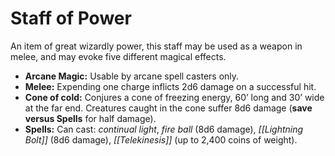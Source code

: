 # Staff of Power

An item of great wizardly power, this staff may be used as a weapon in melee, and may evoke five different magical effects.

- **Arcane Magic:** Usable by arcane spell casters only.
- **Melee:** Expending one charge inflicts 2d6 damage on a successful hit.
- **Cone of cold:** Conjures a cone of freezing energy, 60’ long and 30’ wide at the far end. Creatures caught in the cone suffer 8d6 damage (**save versus Spells** for half damage).
- **Spells:** Can cast: *continual light*, *fire ball* (8d6 damage), *[[Lightning Bolt]]* (8d6 damage), *[[Telekinesis]]* (up to 2,400 coins of weight).